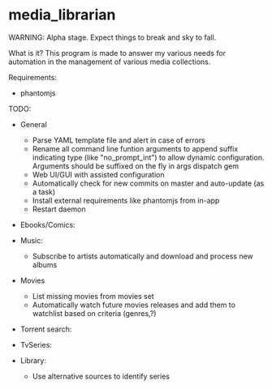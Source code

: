 # media_librarian

WARNING: Alpha stage. Expect things to break and sky to fall.

What is it?
This program is made to answer my various needs for automation in the management of various media collections.

Requirements:
* phantomjs

TODO:
* General
    * Parse YAML template file and alert in case of errors
    * Rename all command line funtion arguments to append suffix indicating type (like "no_prompt_int") to allow dynamic configuration. Arguments should be suffixed on the fly in args dispatch gem
    * Web UI/GUI with assisted configuration
    * Automatically check for new commits on master and auto-update (as a task)
    * Install external requirements like phantomjs from in-app
    * Restart daemon
    
* Ebooks/Comics:
    
* Music:
    * Subscribe to artists automatically and download and process new albums
    
* Movies
    * List missing movies from movies set
    * Automatically watch future movies releases and add them to watchlist based on criteria (genres,?)

* Torrent search:
    
* TvSeries:
    
* Library:
    * Use alternative sources to identify series
